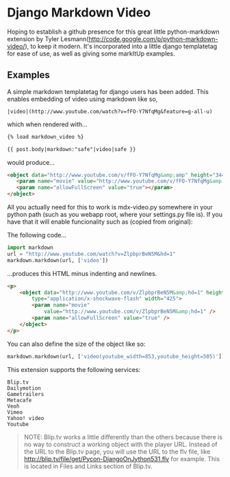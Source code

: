 Django Markdown Video
=====================

Hoping to establish a github presence for this great little python-markdown extension by Tyler Lesmann(http://code.google.com/p/python-markdown-video/), to keep it modern. It's incorporated into a little django templatetag for ease of use, as well as giving some markItUp examples.

Examples
---------

A simple markdown templatetag for django users has been added. This enables embedding of video using markdown like so,

```
|video|(http://www.youtube.com/watch?v=fFO-Y7NfqMg&feature=g-all-u)
```

which when rendered with...

```html
{% load markdown_video %}

{{ post.body|markdown:"safe"|video|safe }}
```

would produce...

```html
<object data="http://www.youtube.com/v/fFO-Y7NfqMg&amp;amp" height="344" type="application/x-shockwave-flash" width="425">
   <param name="movie" value="http://www.youtube.com/v/fFO-Y7NfqMg&amp;amp"></param>
   <param name="allowFullScreen" value="true"></param>
</object>
```

All you actually need for this to work is mdx-video.py somewhere in your python path (such as you webapp root, where your settings.py file is). If you have that it will enable funcionality such as (copied from original):

The following code...

```python
import markdown
url = "http://www.youtube.com/watch?v=ZlpbprBeN5M&hd=1"
markdown.markdown(url, ['video'])
```

...produces this HTML minus indenting and newlines.

```html
<p>
    <object data="http://www.youtube.com/v/ZlpbprBeN5M&amp;hd=1" height="344" 
        type="application/x-shockwave-flash" width="425">
        <param name="movie"
            value="http://www.youtube.com/v/ZlpbprBeN5M&amp;hd=1" />
        <param name="allowFullScreen" value="true" />
    </object>
</p>
```

You can also define the size of the object like so:

```python
markdown.markdown(url, ['video(youtube_width=853,youtube_height=505)'])
```

This extension supports the following services:

```
Blip.tv
Dailymotion
Gametrailers
Metacafe
Veoh
Vimeo
Yahoo! video
Youtube
```

> NOTE: Blip.tv works a little differently than the others because there is no way to construct a working object with the player URL. Instead of the URL to the Blip.tv page, you will use the URL to the flv file, like http://blip.tv/file/get/Pycon-DjangoOnJython531.flv for example. This is located in Files and Links section of Blip.tv.